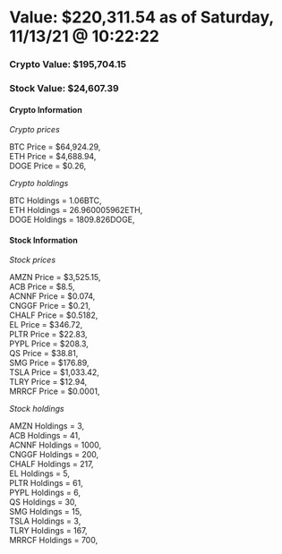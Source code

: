 # Value: $220,311.54 as of Saturday, 11/13/21 @ 10:22:22 

### Crypto Value: $195,704.15

### Stock Value: $24,607.39

#### Crypto Information 
*Crypto prices* 

BTC Price = $64,924.29,  
ETH Price = $4,688.94,  
DOGE Price = $0.26,  


*Crypto holdings* 

BTC Holdings = 1.06BTC,  
ETH Holdings = 26.960005962ETH,  
DOGE Holdings = 1809.826DOGE,  


#### Stock Information 

*Stock prices* 

AMZN Price = $3,525.15,  
ACB Price = $8.5,  
ACNNF Price = $0.074,  
CNGGF Price = $0.21,  
CHALF Price = $0.5182,  
EL Price = $346.72,  
PLTR Price = $22.83,  
PYPL Price = $208.3,  
QS Price = $38.81,  
SMG Price = $176.89,  
TSLA Price = $1,033.42,  
TLRY Price = $12.94,  
MRRCF Price = $0.0001,  


*Stock holdings* 

AMZN Holdings = 3,  
ACB Holdings = 41,  
ACNNF Holdings = 1000,  
CNGGF Holdings = 200,  
CHALF Holdings = 217,  
EL Holdings = 5,  
PLTR Holdings = 61,  
PYPL Holdings = 6,  
QS Holdings = 30,  
SMG Holdings = 15,  
TSLA Holdings = 3,  
TLRY Holdings = 167,  
MRRCF Holdings = 700,  


